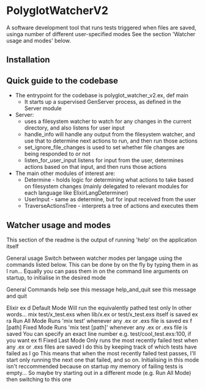 # PolyglotWatcherV2

A software development tool that runs tests triggered when files are saved, usinga number of different user-specified modes
See the section 'Watcher usage and modes' below.

## Installation

## Quick guide to the codebase

* The entrypoint for the codebase is polyglot_watcher_v2.ex, def main
  * It starts up a supervised GenServer process, as defined in the Server module
* Server:
  * uses a filesystem watcher to watch for any changes in the current directory, and also listens for
  user input
  * handle_info will handle any output from the filesystem watcher, and use that to determine next actions
  to run, and then run those actions
  * set_ignore_file_changes is used to set whether file changes are being responded to or not
  * listen_for_user_input listens for input from the user, determines actions based on that input, and then
  runs those actions
* The main other modules of interest are:
  * Determine - holds logic for determining what actions to take based on filesystem changes (mainly
  delegated to relevant modules for each language like ElixirLangDeterminer)
  * UserInput - same as determine, but for input received from the user
  * TraverseActionsTree - interprets a tree of actions and executes them

## Watcher usage and modes

This section of the readme is the output of running 'help' on the application itself

General usage
  Switch between watcher modes per langage using the commands listed below.
  This can be done by on the fly by typing them in as I run...
  Equally you can pass them in on the command line arguments on startup, to initialise in the desired mode

General Commands
help
  see this message
help_and_quit
  see this message and quit

Elixir
ex d
  Default Mode
  Will run the equivalently pathed test only
  In other words... mix test/x_test.exs when lib/x.ex or test/x_test.exs itself is saved
ex ra
  Run All Mode
  Runs 'mix test' whenever any .ex or .exs file is saved
ex f [path]
  Fixed Mode
  Runs 'mix test [path]' whenever any .ex or .exs file is saved
  You can specify an exact line number e.g. test/cool_test.exs:100, if you want
ex fl
  Fixed Last Mode
  Only runs the most recently failed test when any .ex or .exs files are saved
  I do this by keeping track of which tests have failed as I go
  This means that when the most recently failed test passes, I'll start only running the next one that failed, and so on.
  Initialising in this mode isn't reccommended because on startup my memory of failing tests is empty...
  So maybe try starting out in a different mode (e.g. Run All Mode) then switching to this one

